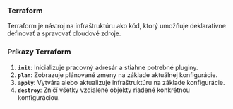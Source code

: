 ### Terraform

Terraform je nástroj na infraštruktúru ako kód, ktorý umožňuje deklaratívne definovať a spravovať cloudové zdroje.

### Príkazy Terraform
1. **`init`**: Inicializuje pracovný adresár a stiahne potrebné pluginy.
2. **`plan`**: Zobrazuje plánované zmeny na základe aktuálnej konfigurácie.
3. **`apply`**: Vytvára alebo aktualizuje infraštruktúru na základe konfigurácie.
4. **`destroy`**: Zničí všetky vzdialené objekty riadené konkrétnou konfiguráciou.